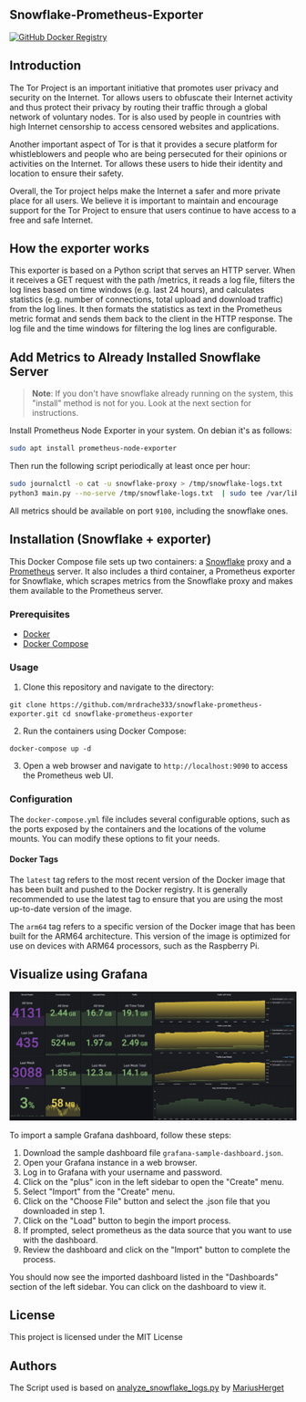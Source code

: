 Snowflake-Prometheus-Exporter
----------------------
[![GitHub Docker Registry](https://github.com/MrDrache333/snowflake-prometheus-exporter/actions/workflows/build.yml/badge.svg)](https://github.com/MrDrache333/snowflake-prometheus-exporter/actions/workflows/build.yml)

## Introduction
The Tor Project is an important initiative that promotes user privacy and security on the Internet. Tor allows users to obfuscate their Internet activity and thus protect their privacy by routing their traffic through a global network of voluntary nodes. Tor is also used by people in countries with high Internet censorship to access censored websites and applications.

Another important aspect of Tor is that it provides a secure platform for whistleblowers and people who are being persecuted for their opinions or activities on the Internet. Tor allows these users to hide their identity and location to ensure their safety.

Overall, the Tor project helps make the Internet a safer and more private place for all users. We believe it is important to maintain and encourage support for the Tor Project to ensure that users continue to have access to a free and safe Internet.

## How the exporter works

This exporter is based on a Python script that serves an HTTP server. When it receives a GET request with the path /metrics, it reads a log file, filters the log lines based on time windows (e.g. last 24 hours), and calculates statistics (e.g. number of connections, total upload and download traffic) from the log lines. It then formats the statistics as text in the Prometheus metric format and sends them back to the client in the HTTP response. The log file and the time windows for filtering the log lines are configurable.

## Add Metrics to Already Installed Snowflake Server

> **Note**: If you don't have snowflake already running on the system, this "install" method is not for you. Look at the next section for instructions.

Install Prometheus Node Exporter in your system. On debian it's as follows:

```bash
sudo apt install prometheus-node-exporter
```

Then run the following script periodically at least once per hour:

```bash
sudo journalctl -o cat -u snowflake-proxy > /tmp/snowflake-logs.txt
python3 main.py --no-serve /tmp/snowflake-logs.txt  | sudo tee /var/lib/prometheus/node-exporter/snowflake.prom
```

All metrics should be available on port `9100`, including the snowflake ones.


## Installation (Snowflake + exporter)

This Docker Compose file sets up two containers: a [Snowflake](https://www.torproject.org/projects/snowflake.html.en)
proxy and a [Prometheus](https://prometheus.io/) server. It also includes a third container, a Prometheus exporter for
Snowflake, which scrapes metrics from the Snowflake proxy and makes them available to the Prometheus server.

### Prerequisites

* [Docker](https://www.docker.com/)
* [Docker Compose](https://docs.docker.com/compose/)

### Usage

1. Clone this repository and navigate to the directory:

```
git clone https://github.com/mrdrache333/snowflake-prometheus-exporter.git cd snowflake-prometheus-exporter
```

2. Run the containers using Docker Compose:

```
docker-compose up -d
```

3. Open a web browser and navigate to `http://localhost:9090` to access the Prometheus web UI.

### Configuration

The `docker-compose.yml` file includes several configurable options, such as the ports exposed by the containers and the
locations of the volume mounts. You can modify these options to fit your needs.

#### Docker Tags

The `latest` tag refers to the most recent version of the Docker image that has been built and pushed to the Docker
registry. It is generally recommended to use the latest tag to ensure that you are using the most up-to-date version of
the image.

The `arm64` tag refers to a specific version of the Docker image that has been built for the ARM64 architecture. This
version of the image is optimized for use on devices with ARM64 processors, such as the Raspberry Pi.

## Visualize using Grafana

![](grafana-sample-dashboard.png)

To import a sample Grafana dashboard, follow these steps:

1. Download the sample dashboard file `grafana-sample-dashboard.json`.
2. Open your Grafana instance in a web browser.
3. Log in to Grafana with your username and password.
4. Click on the "plus" icon in the left sidebar to open the "Create" menu.
5. Select "Import" from the "Create" menu.
6. Click on the "Choose File" button and select the .json file that you downloaded in step 1.
7. Click on the "Load" button to begin the import process.
8. If prompted, select prometheus as the data source that you want to use with the dashboard.
9. Review the dashboard and click on the "Import" button to complete the process.

You should now see the imported dashboard listed in the "Dashboards" section of the left sidebar. You can click on the
dashboard to view it.

## License

This project is licensed under the MIT License

## Authors

The Script used is based
on [analyze_snowflake_logs.py](https://gist.github.com/MariusHerget/8e061217ad0fb5709ac498e082903bd7)
by [MariusHerget](https://gist.github.com/MariusHerget)
